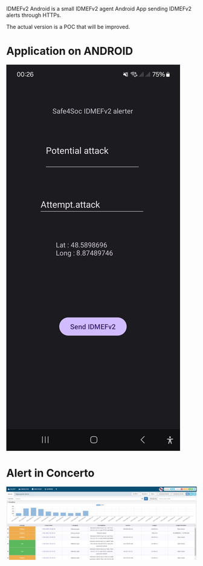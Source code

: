 IDMEFv2 Android is a small IDMEFv2 agent Android App sending IDMEFv2 alerts through HTTPs.

The actual version is a POC that will be improved.

# Application on ANDROID

![screenshot](docs/android.jpg)

# Alert in Concerto

![screenshot_alert_state](docs/example.png)
